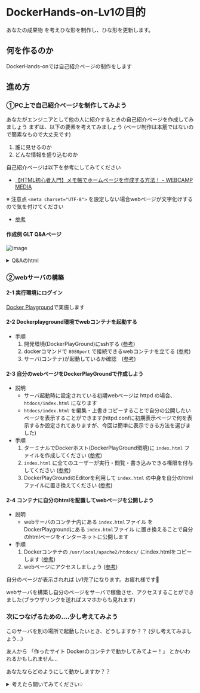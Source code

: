 # DockerHands-on-Lv1の目的

あなたの成果物 を考えひな形を制作し、ひな形を更新します。

## 何を作るのか

DockerHands-onでは自己紹介ページの制作をします

## 進め方

### ①PC上で自己紹介ページを制作してみよう

あなたがエンジニアとして他の人に紹介するときの自己紹介ページを作成してみましょう
まずは、以下の要素を考えてみましょう (ページ制作は本筋ではないので簡素なもので大丈夫です)

1. 誰に見せるのか
1. どんな情報を盛り込むのか

自己紹介ページは以下を参考にしてみてください

- [【HTML初心者入門】メモ帳でホームページを作成する方法！ - WEBCAMP MEDIA](https://web-camp.io/magazine/archives/7725)

※ 注意点 `<meta charset="UTF-8">` を設定しない場合webページが文字化けするので気を付けてください

- [参考](https://web-camp.io/magazine/archives/96334)

#### 作成例 GLT Q&Aページ

![image](https://github.com/GitEngHar/GrowTheLatestTechnorogy/assets/119464648/9a737438-4cfc-4669-b41c-f195f5f7d248)

<details>

<summary> Q&Aのhtml </summary>

```html
<!doctype html>
  <html  lang="ja">
  <head>
    <meta charset="UTF-8">
    <title>GltDockerHandsOn</title>
  </head>
  <style type="text/css">
    <!--
    #QandA-1 {
      width: 100%;
      font-family: メイリオ;
      font-size: 14px; /*全体のフォントサイズ*/
    }
    #QandA-1 dt {
      background: #444; /* 「Q」タイトルの背景色 */
      color: #fff; /* 「Q」タイトルの文字色 */
      padding: 8px;
      border-radius: 2px;
    }
    #QandA-1 dt:before {
      content: "Q.";
      font-weight: bold;
      margin-right: 8px;
    }
    #QandA-1 dd {
      margin: 24px 16px 40px 32px;
      line-height: 140%;
      text-indent: -24px;
    }
    #QandA-1 dd:before {
      content: "A.";
      font-weight: bold;
      margin-right: 8px;
    }
    -->
  </style>
  <body>
    <h1>GLTの Q&A</h1>
    <div id="QandA-1">
      <dl>
        <dt>GLTは何をするの?</dt>
        <dd>技術を楽しむコンテンツを体験します<br>開発者としてコンテンツの制作や魅力あふれるデモンストレーションを作成いただけると嬉しいです</dd>
        <dt>GLTは何の略称??</dt>
        <dd>Grow the Latest Technology</dd>
        <dt>GLTは誰でも参加できるの??</dt>
        <dd>どなたでも参加可能です<br></dd>
      </dl>    
    </div>
    <footer></footer>    
  </body>
</html>
```
  
</details>

### ②webサーバの構築

#### 2-1 実行環境にログイン

[Docker Playground](https://labs.play-with-docker.com/)で実施します

#### 2-2 Dockerplayground環境でwebコンテナを起動する

- 手順
  1. 開発環境(DockerPlayGround)にsshする ([参考](https://tinyurl.com/5ft9mex7))
  2. dockerコマンドで `8080port` で接続できるwebコンテナを立てる ([参考](https://tinyurl.com/ybyfkhyr))
  3. サーバ(コンテナ)が起動しているか確認　([参考](https://tinyurl.com/4bffcpfv))

#### 2-3 自分のwebページをDockerPlayGroundで作成しよう

- 説明
  - サーバ起動時に設定されている初期webページは httpd の場合、 `htdocs/index.html` になります
  - `htdocs/index.html` を編集・上書きコピーすることで自分の公開したいページを表示することができます(httpd.confに初期表示ページで何を表示するか設定されてありますが、今回は簡単に表示できる方法を選びました)
- 手順  
  1. ターミナルでDockerホスト(DockerPlayGround環境)に `index.html` ファイルを作成してください ([参考](https://tinyurl.com/324rwrcc))
  2. `index.html` に全てのユーザーが実行・閲覧・書き込みできる権限を付与してください ([参考](https://tinyurl.com/bdfae7dm))
  3. DockerPlayGroundのEditorを利用して `index.html` の中身を自分のhtmlファイルに置き換えてください ([参考](https://tinyurl.com/4rwv2b3f))

#### 2-4 コンテナに自分のhtmlを配置してwebページを公開しよう

- 説明
  - webサーバのコンテナ内にある `index.html`ファイル をDockerPlaygroundにある `index.html`ファイル に置き換えることで自分のhtmlページをインターネットに公開します
- 手順
  1. Dockerコンテナの `/usr/local/apache2/htdocs/` にindex.htmlをコピーします ([参考](https://tinyurl.com/mr2a4v27))
  2. webページにアクセスしましょう ([参考](https://tinyurl.com/mue84xae))

自分のページが表示されれば Lv1完了になります。お疲れ様です🎉

webサーバを構築し自分のページをサーバで稼働させ、アクセスすることができました(ブラウザリンクを送ればスマホからも見れます)

### 次につなげるための....少し考えてみよう

このサーバを別の場所で起動したいとき、どうしますか？？ (少し考えてみましょう...)

友人から 「作ったサイト Dockerのコンテナで動かしてみてよー！」 とかいわれるかもしれません...

あなたならどのようにして動かしますか？？

<details>

<summary> 考えたら開いてみてください💡 </summary>

もう一度同じ手順をやろう！と思ったのではないでしょうか。

流石にそれは面倒かと思います。このwebページを webサーバを起動したときに一緒に動いていてほしいですよね。(いちいちhtmlをdockerにコピーしてなどせず)

それが `Imageファイル` というもので可能なんです！

Imageファイルはカスタマイズされたコンテナの状態を保持したファイルなので、この環境をImageファイル化すればどこでも簡単に再現できます

次のstepでは Docker Image を作成してみましょう！

</details>
